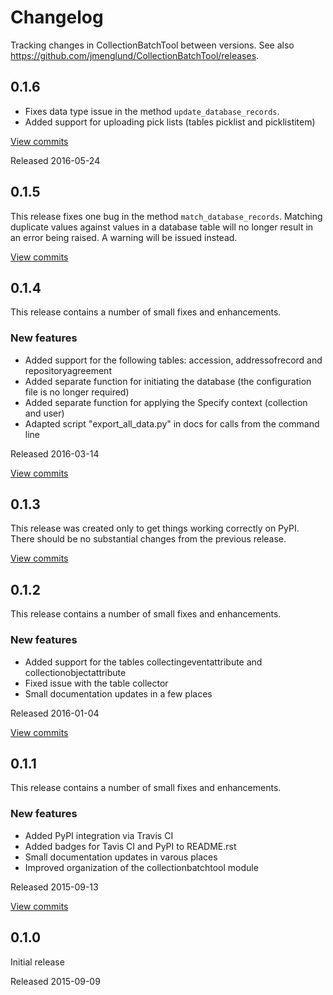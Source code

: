 # Changelog #

Tracking changes in CollectionBatchTool between versions. 
See also https://github.com/jmenglund/CollectionBatchTool/releases.

## 0.1.6 ##

* Fixes data type issue in the method `update_database_records`.
* Added support for uploading pick lists (tables picklist and picklistitem)

[View commits](https://github.com/jmenglund/CollectionBatchTool/compare/v0.1.5...v0.1.6)

Released 2016-05-24


## 0.1.5 ##

This release fixes one bug in the method `match_database_records`. Matching duplicate values against values in a database table will no longer result in an error being raised. A warning will be issued instead.

[View commits](https://github.com/jmenglund/CollectionBatchTool/compare/v0.1.4...v0.1.5)


## 0.1.4 ##

This release contains a number of small fixes and enhancements.


### New features ###

* Added support for the following tables: accession, addressofrecord and repositoryagreement
* Added separate function for initiating the database (the configuration file is no longer required)
* Added separate function for applying the Specify context (collection and user)
* Adapted script "export_all_data.py" in docs for calls from the command line

Released 2016-03-14

[View commits](https://github.com/jmenglund/CollectionBatchTool/compare/v0.1.3...v0.1.4)



## 0.1.3 ##

This release was created only to get things working correctly on PyPI.
There should be no substantial changes from the previous release.

[View commits](https://github.com/jmenglund/CollectionBatchTool/compare/v0.1.2...v0.1.3)



## 0.1.2 ##

This release contains a number of small fixes and enhancements.


### New features ###

* Added support for the tables collectingeventattribute and collectionobjectattribute
* Fixed issue with the table collector
* Small documentation updates in a few places

Released 2016-01-04

[View commits](https://github.com/jmenglund/CollectionBatchTool/compare/v0.1.1...v0.1.2)



## 0.1.1 ##

This release contains a number of small fixes and enhancements.


### New features ###

* Added PyPI integration via Travis CI
* Added badges for Tavis CI and PyPI to README.rst
* Small documentation updates in varous places
* Improved organization of the collectionbatchtool module

Released 2015-09-13

[View commits](https://github.com/jmenglund/CollectionBatchTool/compare/v0.1.0...v0.1.1)



## 0.1.0 ##

Initial release

Released 2015-09-09
